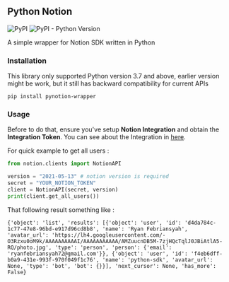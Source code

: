 ## Python Notion

![PyPI](https://img.shields.io/pypi/v/pynotion-wrapper) ![PyPI - Python Version](https://img.shields.io/pypi/pyversions/pynotion-wrapper)

A simple wrapper for Notion SDK written in Python

### Installation

This library only supported Python version 3.7 and above, earlier version might be work,
but it still has backward compatibility for current APIs

`pip install pynotion-wrapper`

### Usage

Before to do that, ensure you've setup **Notion Integration** and obtain the **Integration Token**.
You can see about the Integration in [here](https://developers.notion.com/docs).

For quick example to get all users :

```python
from notion.clients import NotionAPI

version = "2021-05-13" # notion version is required
secret = "YOUR_NOTION_TOKEN"
client = NotionAPI(secret, version)
print(client.get_all_users())
```

That following result something like :

```shell
{'object': 'list', 'results': [{'object': 'user', 'id': 'd4da784c-1c77-47e8-96bd-e917d96cd8b8', 'name': 'Ryan Febriansyah', 'avatar_url': 'https://lh4.googleusercontent.com/-O3Rzxu0oM9k/AAAAAAAAAAI/AAAAAAAAAAA/AMZuucnDB5M-7zjHQcTqlJ0JBiAtlA5-RQ/photo.jpg', 'type': 'person', 'person': {'email': 'ryanfebriansyah72@gmail.com'}}, {'object': 'user', 'id': 'f4eb6dff-b0a9-431e-993f-970f049f1c76', 'name': 'python-sdk', 'avatar_url': None, 'type': 'bot', 'bot': {}}], 'next_cursor': None, 'has_more': False}
```


